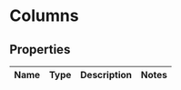 

# Columns


## Properties

| Name | Type | Description | Notes |
|------------ | ------------- | ------------- | -------------|



